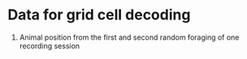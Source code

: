# Data for grid cell decoding

1. Animal position from the first and second random foraging of one recording session
